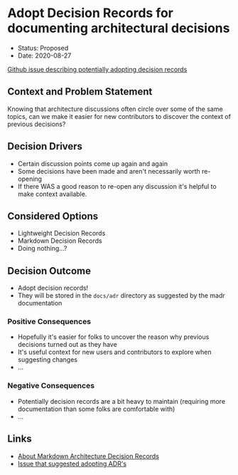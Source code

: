 # Adopt Decision Records for documenting architectural decisions

* Status: Proposed
* Date: 2020-08-27 <!-- optional -->

[Github issue describing potentially adopting decision records](https://github.com/nodejs/nodejs.dev/issues/853)

## Context and Problem Statement

Knowing that architecture discussions often circle over some of the same topics, can we make it easier for new contributors to discover the context of previous decisions?

## Decision Drivers <!-- optional -->

* Certain discussion points come up again and again
* Some decisions have been made and aren't necessarily worth re-opening
* If there WAS a good reason to re-open any discussion it's helpful to make
  context available.

## Considered Options

* Lightweight Decision Records
* Markdown Decision Records
* Doing nothing...?

## Decision Outcome

* Adopt decision records!
* They will be stored in the `docs/adr` directory as suggested by the madr
  documentation

### Positive Consequences <!-- optional -->

* Hopefully it's easier for folks to uncover the reason why previous decisions turned out as they have
* It's useful context for new users and contributors to explore when suggesting changes
* …

### Negative Consequences <!-- optional -->

* Potentially decision records are a bit heavy to maintain (requiring more documentation than some folks are comfortable with)
* …

## Links <!-- optional -->

* [About Markdown Architecture Decision Records](https://adr.github.io/madr/)
* [Issue that suggested adopting ADR's](https://github.com/nodejs/nodejs.dev/issues/853)
